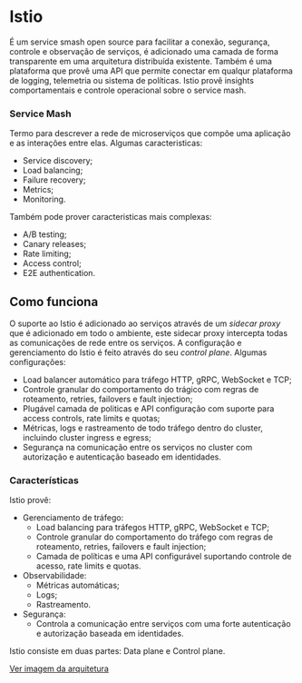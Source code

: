 # Istio

É um service smash open source para facilitar a conexão, segurança, controle e observação de serviços, é adicionado uma camada  de forma transparente  em uma arquitetura distribuída existente.
Também é uma plataforma que provê uma API que permite conectar em qualqur plataforma de logging, telemetria ou sistema de políticas.
Istio provê insights comportamentais e controle operacional sobre o service mash.

### Service Mash
Termo para descrever a rede de microserviços que compõe uma aplicação e as interações entre elas.
Algumas caracteristicas:
* Service discovery;
* Load balancing;
* Failure recovery;
* Metrics;
* Monitoring.

Também pode prover caracteristicas mais complexas:
* A/B testing;
* Canary releases;
* Rate limiting;
* Access control;
* E2E authentication.


## Como funciona
O suporte ao Istio é adicionado ao serviços através de um _sidecar proxy_ que é adicionado em todo o ambiente, este sidecar proxy intercepta todas as comunicações de rede entre os serviços.
A configuração e gerenciamento do Istio é feito através do seu _control plane_.
Algumas configurações:
* Load balancer automático para tráfego HTTP, gRPC, WebSocket e TCP;
* Controle granular do comportamento do trágico com regras de roteamento, retries, failovers e fault injection;
* Plugável camada de politicas e API configuração com suporte para access controls, rate limits e quotas;
* Métricas, logs e rastreamento de todo tráfego dentro do cluster, incluindo cluster ingress e egress;
* Segurança na comunicação entre os serviços no cluster com autorização e autenticação baseado em identidades.


### Características
Istio provê:
* Gerenciamento de tráfego:
  * Load balancing para tráfegos HTTP, gRPC, WebSocket e TCP;
  * Controle granular do comportamento do tráfego com regras de roteamento, retries, failovers e fault injection;
  * Camada de políticas e uma API configurável suportando controle de acesso, rate limits e quotas.
* Observabilidade:
  * Métricas automáticas;
  * Logs;
  * Rastreamento.
* Segurança:
  * Controla a comunicação entre serviços com uma forte autenticação e autorização baseada em identidades.

Istio consiste em duas partes: Data plane e Control plane.

[Ver imagem da arquitetura](http://www.eclipse.org/community/eclipse_newsletter/2018/september/images/control_plane.png)

